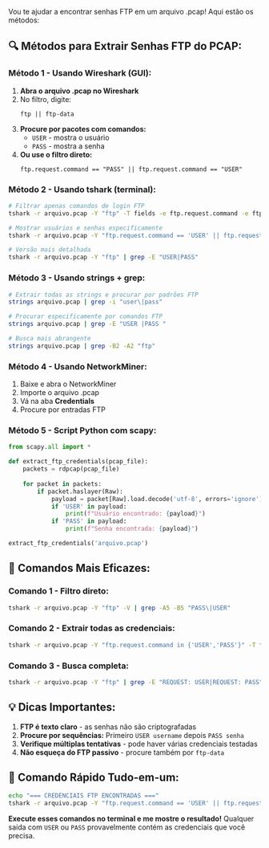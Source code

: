 Vou te ajudar a encontrar senhas FTP em um arquivo .pcap! Aqui estão os métodos:

## 🔍 **Métodos para Extrair Senhas FTP do PCAP:**

### **Método 1 - Usando Wireshark (GUI):**
1. **Abra o arquivo .pcap no Wireshark**
2. No filtro, digite:
   ```
   ftp || ftp-data
   ```
3. **Procure por pacotes com comandos:**
   - `USER` - mostra o usuário
   - `PASS` - mostra a senha
4. **Ou use o filtro direto:**
   ```
   ftp.request.command == "PASS" || ftp.request.command == "USER"
   ```

### **Método 2 - Usando tshark (terminal):**
```bash
# Filtrar apenas comandos de login FTP
tshark -r arquivo.pcap -Y "ftp" -T fields -e ftp.request.command -e ftp.request.arg

# Mostrar usuários e senhas especificamente
tshark -r arquivo.pcap -Y "ftp.request.command == 'USER' || ftp.request.command == 'PASS'" -T fields -e ftp.request.command -e ftp.request.arg

# Versão mais detalhada
tshark -r arquivo.pcap -Y "ftp" | grep -E "USER|PASS"
```

### **Método 3 - Usando strings + grep:**
```bash
# Extrair todas as strings e procurar por padrões FTP
strings arquivo.pcap | grep -i "user\|pass"

# Procurar especificamente por comandos FTP
strings arquivo.pcap | grep -E "USER |PASS "

# Busca mais abrangente
strings arquivo.pcap | grep -B2 -A2 "ftp"
```

### **Método 4 - Usando NetworkMiner:**
1. Baixe e abra o NetworkMiner
2. Importe o arquivo .pcap
3. Vá na aba **Credentials**
4. Procure por entradas FTP

### **Método 5 - Script Python com scapy:**
```python
from scapy.all import *

def extract_ftp_credentials(pcap_file):
    packets = rdpcap(pcap_file)
    
    for packet in packets:
        if packet.haslayer(Raw):
            payload = packet[Raw].load.decode('utf-8', errors='ignore')
            if 'USER' in payload:
                print(f"Usuário encontrado: {payload}")
            if 'PASS' in payload:
                print(f"Senha encontrada: {payload}")

extract_ftp_credentials('arquivo.pcap')
```

## 🎯 **Comandos Mais Eficazes:**

### **Comando 1 - Filtro direto:**
```bash
tshark -r arquivo.pcap -Y "ftp" -V | grep -A5 -B5 "PASS\|USER"
```

### **Comando 2 - Extrair todas as credenciais:**
```bash
tshark -r arquivo.pcap -Y "ftp.request.command in {'USER','PASS'}" -T fields -e frame.time -e ip.src -e ip.dst -e ftp.request.command -e ftp.request.arg
```

### **Comando 3 - Busca completa:**
```bash
tshark -r arquivo.pcap -Y "ftp" | grep -E "REQUEST: USER|REQUEST: PASS"
```

## 💡 **Dicas Importantes:**

1. **FTP é texto claro** - as senhas não são criptografadas
2. **Procure por sequências:** Primeiro `USER username` depois `PASS senha`
3. **Verifique múltiplas tentativas** - pode haver várias credenciais testadas
4. **Não esqueça do FTP passivo** - procure também por `ftp-data`

## 🚀 **Comando Rápido Tudo-em-um:**
```bash
echo "=== CREDENCIAIS FTP ENCONTRADAS ==="
tshark -r arquivo.pcap -Y "ftp.request.command == 'USER' || ftp.request.command == 'PASS'" -T fields -e ftp.request.command -e ftp.request.arg 2>/dev/null
```

**Execute esses comandos no terminal e me mostre o resultado!** Qualquer saída com `USER` ou `PASS` provavelmente contém as credenciais que você precisa.
